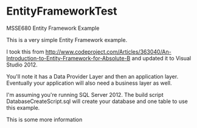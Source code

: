 EntityFrameworkTest
===================

MSSE680 Entity Framework Example

This is a very simple Entity Framework example.

I took this from http://www.codeproject.com/Articles/363040/An-Introduction-to-Entity-Framework-for-Absolute-B and updated it to Visual Studio 2012.

You'll note it has a Data Provider Layer and then an application layer.  Eventually your application will also need a business layer as well.

I'm assuming you're running SQL Server 2012.  The build script DatabaseCreateScript.sql will create your database and one table to use this example.

This is some more information
